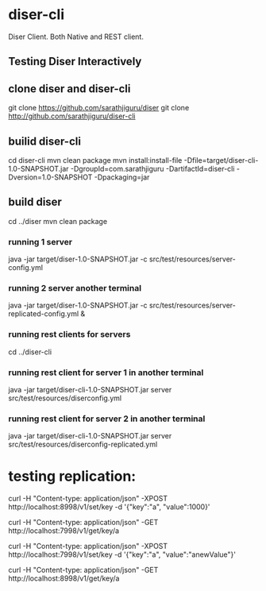 # diser-cli
Diser Client. Both Native and REST client.


## Testing Diser Interactively


## clone diser and diser-cli
git clone https://github.com/sarathjiguru/diser
git clone http://github.com/sarathjiguru/diser-cli

## builid diser-cli
cd diser-cli
mvn clean package
mvn install:install-file -Dfile=target/diser-cli-1.0-SNAPSHOT.jar -DgroupId=com.sarathjiguru -DartifactId=diser-cli -Dversion=1.0-SNAPSHOT -Dpackaging=jar


## build diser
cd ../diser
mvn clean package


### running 1 server
java -jar target/diser-1.0-SNAPSHOT.jar -c src/test/resources/server-config.yml 

### running 2 server another terminal
java -jar target/diser-1.0-SNAPSHOT.jar -c src/test/resources/server-replicated-config.yml &

### running rest clients for servers
cd ../diser-cli

### running rest client for server 1 in another terminal
java -jar target/diser-cli-1.0-SNAPSHOT.jar server src/test/resources/diserconfig.yml 

### running rest client for server 2 in another terminal
java -jar target/diser-cli-1.0-SNAPSHOT.jar server src/test/resources/diserconfig-replicated.yml 

# testing replication:
curl -H "Content-type: application/json" -XPOST http://localhost:8998/v1/set/key -d '{"key":"a", "value":1000}'

curl -H "Content-type: application/json" -GET http://localhost:7998/v1/get/key/a



curl -H "Content-type: application/json" -XPOST http://localhost:7998/v1/set/key -d '{"key":"a", "value":"anewValue"}'

curl -H "Content-type: application/json" -GET http://localhost:8998/v1/get/key/a
	
